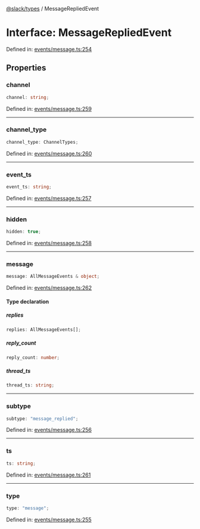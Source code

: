 [@slack/types](../index.md) / MessageRepliedEvent

# Interface: MessageRepliedEvent

Defined in: [events/message.ts:254](https://github.com/slackapi/node-slack-sdk/blob/main/packages/types/src/events/message.ts#L254)

## Properties

### channel

```ts
channel: string;
```

Defined in: [events/message.ts:259](https://github.com/slackapi/node-slack-sdk/blob/main/packages/types/src/events/message.ts#L259)

***

### channel\_type

```ts
channel_type: ChannelTypes;
```

Defined in: [events/message.ts:260](https://github.com/slackapi/node-slack-sdk/blob/main/packages/types/src/events/message.ts#L260)

***

### event\_ts

```ts
event_ts: string;
```

Defined in: [events/message.ts:257](https://github.com/slackapi/node-slack-sdk/blob/main/packages/types/src/events/message.ts#L257)

***

### hidden

```ts
hidden: true;
```

Defined in: [events/message.ts:258](https://github.com/slackapi/node-slack-sdk/blob/main/packages/types/src/events/message.ts#L258)

***

### message

```ts
message: AllMessageEvents & object;
```

Defined in: [events/message.ts:262](https://github.com/slackapi/node-slack-sdk/blob/main/packages/types/src/events/message.ts#L262)

#### Type declaration

##### replies

```ts
replies: AllMessageEvents[];
```

##### reply\_count

```ts
reply_count: number;
```

##### thread\_ts

```ts
thread_ts: string;
```

***

### subtype

```ts
subtype: "message_replied";
```

Defined in: [events/message.ts:256](https://github.com/slackapi/node-slack-sdk/blob/main/packages/types/src/events/message.ts#L256)

***

### ts

```ts
ts: string;
```

Defined in: [events/message.ts:261](https://github.com/slackapi/node-slack-sdk/blob/main/packages/types/src/events/message.ts#L261)

***

### type

```ts
type: "message";
```

Defined in: [events/message.ts:255](https://github.com/slackapi/node-slack-sdk/blob/main/packages/types/src/events/message.ts#L255)

